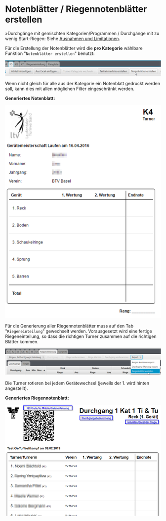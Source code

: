 # Notenblätter / Riegennotenblätter erstellen

»Durchgänge mit gemischten Kategorien/Programmen / Durchgänge mit zu wenig Start-Riegen: Siehe [Ausnahmen und Limitationen](riegeneinteilung_erstellen/ausnahmen-limitationen.md).

Für die Erstellung der Notenblätter wird die **pro Kategorie** wählbare Funktion "`Notenblätter erstellen`" benutzt:

![](<../assets/print-notenblaetter.png>)

Wenn nicht gleich für alle aus der Kategorie ein Notenblatt gedruckt werden soll, kann dies mit allen möglichen Filter eingeschränkt werden.

**Generiertes Notenblatt:**

![](../assets/notenblatt.png)

Für die Generierung aller Riegennotenblätter muss auf den Tab "`Riegeneinteilung`" gewechselt werden. Vorausgesetzt wird eine fertige Riegeneinteilung, so dass die richtigen Turner zusammen auf die richtigen Blätter kommen.

![](../assets/print-riegenblaetter.png)

Die Turner rotieren bei jedem Gerätewechsel (jeweils der 1. wird hinten angestellt).

**Generiertes Riegennotenblatt:**

![](../assets/riegenblaetter.png)
